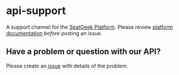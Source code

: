 # api-support

A support channel for the [SeatGeek Platform](http://support.seatgeek.com/). Please review [platform documentation](http://platform.seatgeek.com/) _before_ posting an issue.

## Have a problem or question with our API?

Please create an [issue](https://github.com/seatgeek/api-support/issues) 
with details of the problem. 